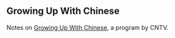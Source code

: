 ## Growing Up With Chinese

Notes on [Growing Up With Chinese](http://english.cntv.cn/program/learnchinese/growingwithchinese/), a program by CNTV.
